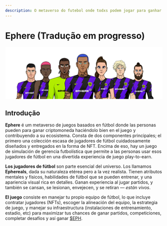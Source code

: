 ```yaml
---
description: O metaverso do futebol onde todxs podem jogar para ganhar.
---
```


# Ephere (Tradução em progresso)



![](.gitbook/assets/Medium.png)

## Introdução

**Ephere** é um metaverso de juegos basados en fútbol donde las personas pueden para ganar criptomoneda haciéndolo bien en el juego y contribuyendo a su ecosistema. Consta de dos componentes principales; el primero una colección escasa de jugadores de fútbol cuidadosamente diseñados y entregados en la forma de NFT. Encima de eso, hay un juego de simulación de gerencia futbolística que permite a las personas usar esos jugadores de fútbol en una divertida experiencia de juego play-to-earn.

**Los jugadores de fútbol** son parte esencial del universo. Los llamamos **Ephereals**, dada su naturaleza etérea pero a la vez realista. Tienen atributos mentales y físicos, habilidades de fútbol que se pueden entrenar, y una apariencia visual rica en detalles. Ganan experiencia al jugar partidos, y también se cansan, se lesionan, envejecen, y se retiran — _están vivos_.

**El juego** consiste en manejar tu propio equipo de fútbol, lo que incluye contratar jugadores (NFTs), escoger la alineación del equipo, la estrategia de juego, y manejar su infraestructura (instalaciones de entrenamiento, estadio, etc) para maximizar tus chances de ganar partidos, competiciones, completar desafíos y así ganar [$EPH](economia/usdeph.md).
